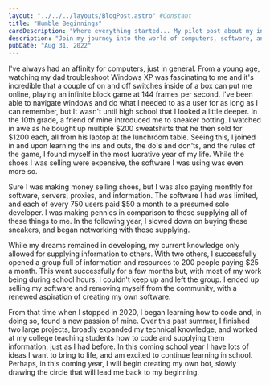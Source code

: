 ```yaml
---
layout: "../../../layouts/BlogPost.astro" #Constant
title: "Humble Beginnings"
cardDescription: "Where everything started... My pilot post about my introduction to computers, software, code, and computer science."
description: "Join my journey into the world of computers, software, and coding. From sneaker botting to creating their own software, learn about their path to becoming a programmers. Discover my story and find inspiration for your own journey."
pubDate: "Aug 31, 2022"
---
```

I've always had an affinity for computers, just in general. From a young age, watching my dad troubleshoot Windows XP was fascinating to me
and it's incredible that a couple of on and off switches inside of a box can put me online, playing an infinite block game at 144 frames per
second. I've been able to navigate windows and do what I needed to as a user for as long as I can remember, but It wasn't until high school
that I looked a little deeper. In the 10th grade, a friend of mine introduced me to sneaker botting. I watched in awe as he bought up multiple
$200 sweatshirts that he then sold for $1200 each, all from his laptop at the lunchroom table. Seeing this, I joined in and upon learning the
ins and outs, the do's and don'ts, and the rules of the game, I found myself in the most lucrative year of my life. While the shoes I was
selling were expensive, the software I was using was even more so.

Sure I was making money selling shoes, but I was also paying monthly for software, servers, proxies, and information. The software I had was
limited, and each of every 750 users paid $50 a month to a presumed solo developer. I was making pennies in comparison to those supplying all
of these things to me. In the following year, I slowed down on buying these sneakers, and began networking with those supplying.


While my dreams remained in developing, my current knowledge only allowed for supplying information to others. With two others, I successfully
opened a group full of information and resources to 200 people paying $25 a month. This went successfully for a few months but, with most of
my work being during school hours, I couldn't keep up and left the group. I ended up selling my software and removing myself from the
community, with a renewed aspiration of creating my own software.


From that time when I stopped in 2020, I began learning how to code and, in doing so, found a new passion of mine. Over this past summer, I
finished two large projects, broadly expanded my technical knowledge, and worked at my college teaching students how to code and supplying
them information, just as I had before. In this coming school year I have lots of ideas I want to bring to life, and am excited to continue
learning in school. Perhaps, in this coming year, I will begin creating my own bot, slowly drawing the circle that will lead me back to my
beginning.